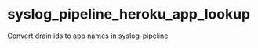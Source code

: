 syslog_pipeline_heroku_app_lookup
=================================

Convert drain ids to app names in syslog-pipeline
